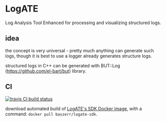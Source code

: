 # LogATE

Log Analysis Tool Enhanced for processing and visualizing structured logs.

## idea

the concept is very universal - pretty much anything can generate such logs,
though it is best to use a logger already generates structure logs.

structured logs in C++ can be generated with BUT::Log (https://github.com/el-bart/but) library.

## CI

[![travis CI build status](https://travis-ci.org/el-bart/LogATE.svg?branch=v1.0)](https://travis-ci.org/el-bart/LogATE)

download automated build of [LogATE's SDK Docker image](https://hub.docker.com/r/baszerr/logate-sdk/), with a command: `docker pull baszerr/logate-sdk`.
